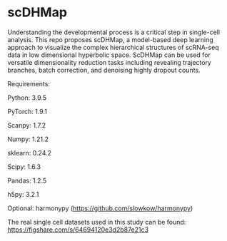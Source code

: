 # scDHMap

Understanding the developmental process is a critical step in single-cell analysis. This repo proposes scDHMap, a model-based deep learning approach to visualize the complex hierarchical structures of scRNA-seq data in low dimensional hyperbolic space. ScDHMap can be used for versatile dimensionality reduction tasks including revealing trajectory branches, batch correction, and denoising highly dropout counts.

Requirements:

Python: 3.9.5

PyTorch: 1.9.1

Scanpy: 1.7.2

Numpy: 1.21.2

sklearn: 0.24.2

Scipy: 1.6.3

Pandas: 1.2.5

h5py: 3.2.1

Optional: harmonypy (https://github.com/slowkow/harmonypy)

The real single cell datasets used in this study can be found: https://figshare.com/s/64694120e3d2b87e21c3
